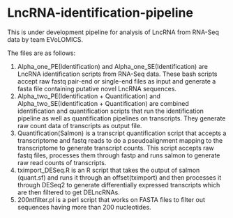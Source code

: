 # LncRNA-identification-pipeline
This is under development pipeline for analysis of LncRNA from RNA-Seq data by team EVoLOMICS.

The files are as follows:
1. Alpha_one_PE(Identification) and Alpha_one_SE(Identification) are LncRNA identification scripts from RNA-Seq data. 
These bash scripts accept raw fastq pair-end or single-end files as input and generate a fasta file containing putative novel LncRNA sequences.
2. Alpha_two_PE(Identification + Quantification) and Alpha_two_SE(Identification + Quantification) are combined identification and quantification
scripts that run the identification pipeline as well as quantification pipelines on transcripts. They generate raw count data of transcripts as 
output file.
3. Quantification(Salmon) is a transcript quantification script that accepts a transcriptome and fastq reads to do a pseudoalignment mapping to 
the transcriptome to generate transcript counts. This script accepts raw fastq files, processes them through fastp and runs salmon to generate raw
read counts of transcripts.
4. tximport_DESeq.R is an R script that takes the output of salmon (quant.sf) and runs it through an offset(tximport) and then processes it through
DESeq2 to generate differentially expressed transcripts which are then filtered to get DELncRNAs.
5. 200ntfilter.pl is a perl script that works on FASTA files to filter out sequences having more than 200 nucleotides.
